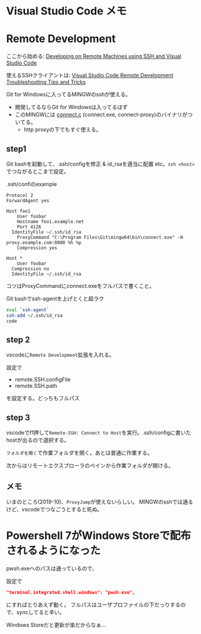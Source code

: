# Visual Studio Code メモ


# Remote Development

ここから始める: [Developing on Remote Machines using SSH and Visual Studio Code](https://code.visualstudio.com/docs/remote/ssh)

使えるSSHクライアントは: [Visual Studio Code Remote Development Troubleshooting Tips and Tricks](https://code.visualstudio.com/docs/remote/troubleshooting#_installing-a-supported-ssh-client)

Git for Windowsに入ってるMINGWのsshが使える。

- 開発してるならGit for Windowsは入ってるはず
- このMINGWには [connect.c](https://gist.github.com/rurban/360940) (connect.exe, connect-proxy)のバイナリがついてる。
  - http proxyの下でもすぐ使える。

## step1

Git bashを起動して、.ssh/configを修正 & id_rsaを適当に配置 etc。`ssh <host>`でつながるとこまで設定。

.ssh/confiのexample
```
Protocol 2
ForwardAgent yes

Host foo1
	User foobar
	Hostname foo1.example.net
	Port 4126
  IdentityFile ~/.ssh/id_rsa
	ProxyCommand "C:\Program Files\Git\mingw64\bin\connect.exe" -H proxy.example.com:8080 %h %p
	Compression yes

Host *
	User foobar
  Compression no
  IdentityFile ~/.ssh/id_rsa
```

コツはProxyCommandにconnect.exeをフルパスで書くこと。

Git bashでssh-agentを上げとくと超ラク

``` bash
eval `ssh-agent`
ssh-add ~/.ssh/id_rsa
code
```

## step 2

vscodeに`Remote Development`拡張を入れる。

設定で
- remote.SSH.configFile
- remote.SSH.path

を設定する。どっちもフルパス

## step 3

vscodeでf1押して`Remote-SSH: Connect to Host`を実行。.ssh/configに書いたhostが出るので選択する。

`フォルダを開く`で作業フォルダを開く。あとは普通に作業する。

次からはリモートエクスプローラのペインから作業フォルダが開ける。


## メモ

いまのところ(2019-10)、`ProxyJump`が使えないらしい。
MINGWのsshでは通るけど、vscodeでつなごうとすると死ぬ。


# Powershell 7がWindows Storeで配布されるようになった

pwsh.exeへのパスは通っているので、

設定で
```json
"terminal.integrated.shell.windows": "pwsh.exe",
```
にすればとりあえず動く。
フルパスはユーザプロファイルの下だっりするので、syncしてると辛い。

Windows Storeだと更新が楽だからなぁ...